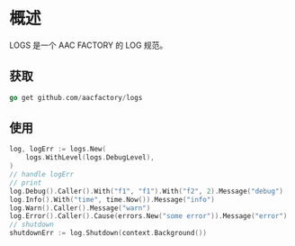 # 概述

LOGS 是一个 AAC FACTORY 的 LOG 规范。

## 获取

```go
go get github.com/aacfactory/logs
```

## 使用

```go
log, logErr := logs.New(
    logs.WithLevel(logs.DebugLevel),
)
// handle logErr
// print
log.Debug().Caller().With("f1", "f1").With("f2", 2).Message("debug")
log.Info().With("time", time.Now()).Message("info")
log.Warn().Caller().Message("warn")
log.Error().Caller().Cause(errors.New("some error")).Message("error")
// shutdown
shutdownErr := log.Shutdown(context.Background())
```



